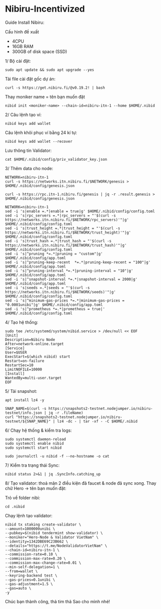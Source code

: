 # Nibiru-Incentivized

Guide Install Nibiru:

Cấu hình đề xuất
* 4CPU
* 16GB RAM
* 300GB of disk space (SSD)

1/ Bộ cài đặt:

    sudo apt update && sudo apt upgrade --yes
    
Tải file cài đặt gốc dự án:

    curl -s https://get.nibiru.fi/@v0.19.2! | bash
    
Thay moniker name = tên bạn muốn đặt

    nibid init <moniker-name> --chain-id=nibiru-itn-1 --home $HOME/.nibid
    
2/ Câu lệnh tạo ví:

    nibid keys add wallet
    
 Câu lệnh khôi phục ví bằng 24 kí tự: 
 
    nibid keys add wallet --recover

Lưu thông tin Validator:

    cat $HOME/.nibid/config/priv_validator_key.json
    
3/ Thêm data cho node:

    NETWORK=nibiru-itn-1
    curl -s https://networks.itn.nibiru.fi/$NETWORK/genesis > $HOME/.nibid/config/genesis.json
    
    curl -s https://rpc.itn-1.nibiru.fi/genesis | jq -r .result.genesis > $HOME/.nibid/config/genesis.json
    
    NETWORK=nibiru-itn-1
    sed -i 's|enable =.*|enable = true|g' $HOME/.nibid/config/config.toml
    sed -i 's|rpc_servers =.*|rpc_servers = "'$(curl -s https://networks.itn.nibiru.fi/$NETWORK/rpc_servers)'"|g' $HOME/.nibid/config/config.toml
    sed -i 's|trust_height =.*|trust_height = "'$(curl -s https://networks.itn.nibiru.fi/$NETWORK/trust_height)'"|g' $HOME/.nibid/config/config.toml
    sed -i 's|trust_hash =.*|trust_hash = "'$(curl -s https://networks.itn.nibiru.fi/$NETWORK/trust_hash)'"|g' $HOME/.nibid/config/config.toml
    sed -i 's|^pruning *=.*|pruning = "custom"|g' $HOME/.nibid/config/app.toml
    sed -i 's|^pruning-keep-recent  *=.*|pruning-keep-recent = "100"|g' $HOME/.nibid/config/app.toml
    sed -i 's|^pruning-interval *=.*|pruning-interval = "10"|g' $HOME/.nibid/config/app.toml
    sed -i 's|^snapshot-interval *=.*|snapshot-interval = 2000|g' $HOME/.nibid/config/app.toml
    sed -i 's|seeds =.*|seeds = "'$(curl -s https://networks.itn.nibiru.fi/$NETWORK/seeds)'"|g' $HOME/.nibid/config/config.toml
    sed -i 's|^minimum-gas-prices *=.*|minimum-gas-prices = "0.0001unibi"|g' $HOME/.nibid/config/app.toml
    sed -i 's|^prometheus *=.*|prometheus = true|' $HOME/.nibid/config/config.toml
    
4/ Tạo hệ thống:

    sudo tee /etc/systemd/system/nibid.service > /dev/null << EOF
    [Unit]
    Description=Nibiru Node
    After=network-online.target
    [Service]
    User=$USER
    ExecStart=$(which nibid) start
    Restart=on-failure
    RestartSec=10
    LimitNOFILE=10000
    [Install]
    WantedBy=multi-user.target
    EOF

5/ Tải snapshot:

    apt install lz4 -y
    
    SNAP_NAME=$(curl -s https://snapshots2-testnet.nodejumper.io/nibiru-testnet/info.json | jq -r .fileName)
    curl "https://snapshots2-testnet.nodejumper.io/nibiru-testnet/${SNAP_NAME}" | lz4 -dc - | tar -xf - -C $HOME/.nibid
    
6/ Chạy hệ thống & kiểm tra logs:

    sudo systemctl daemon-reload
    sudo systemctl enable nibid
    sudo systemctl start nibid

    sudo journalctl -u nibid -f --no-hostname -o cat
    
7/ Kiểm tra trạng thái Sync:

    nibid status 2>&1 | jq .SyncInfo.catching_up
    
8/ Tạo validator: thoả mãn 2 điều kiện đã faucet & node đã sync xong. Thay chữ Hero -> tên bạn muốn đặt:

Trỏ về folder nibi:

    cd .nibid

Chạy lệnh tạo validator:

    nibid tx staking create-validator \
    --amount=1000000unibi \
    --pubkey=$(nibid tendermint show-validator) \
    --moniker="Hero-Node & Validator VietNam" \
    --identity=1342DBE69C23B662 \
    --details="https://t.me/NodeValidatorVietNam" \
    --chain-id=nibiru-itn-1 \
    --commission-rate=0.10 \
    --commission-max-rate=0.20 \
    --commission-max-change-rate=0.01 \
    --min-self-delegation=1 \
    --from=wallet \
    --keyring-backend test \
    --gas-prices=0.1unibi \
    --gas-adjustment=1.5 \
    --gas=auto \
    -y
    
  Chúc bạn thành công, thả tim thả Sao cho mình nhé!
    

